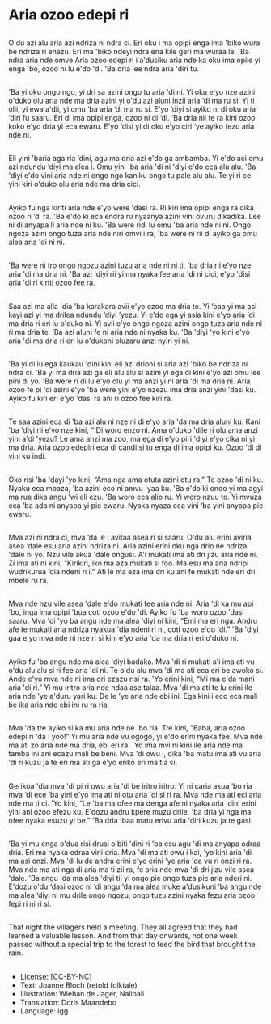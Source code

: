 # Aria ozoo edepi ri

##
O'du azi alu aria azi ndriza ni ndra
ci. Eri oku i ma opipi enga ima 'biko
wura be ndriza ri enazu. Eri ma
'biko ndeyi ndra ena kile geri ma
wuraa le. 'Ba ndra aria nde omve
Aria ozoo edepi ri i a'dusiku aria
nde ka oku ima opile yi enga 'bo,
ozoo ni lu e'do 'di. 'Ba dria lee ndra
aria 'diri tu.

##
'Ba yi oku ongo ngo, yi dri sa azini
ongo tu aria 'di ni. Yi oku e'yo nze
azini o'duko olu aria nde ma dria
azini yi o'du azi aluni inzii aria ‘di
ma ru si. Yi ti olii, yi ewa a'dii, yi
omu ‘ba aria ‘di ma ru si. E'yo ‘diyi
si ayiko ni di oku aria ‘diri fu saaru.
Eri di ima opipi enga, ozoo ni di ‘di.
‘Ba dria nii te ra kini ozoo koko e'yo
dria yi eca ewaru. E'yo ‘disi yi di
oku e'yo ciri ‘ye ayiko fezu aria nde
ni.

##
Eli yini 'baria aga ria ‘dini, agu ma
dria azi e'do ga ambamba. Yi e'do
aci omu azi ndundu ‘diyi ma alea i.
Omu yini 'ba aria 'di ni 'diyi e'do
eca alu alu. 'Ba 'diyi e'do vini aria
nde ni ongo ngo kaniku ongo tu
pale alu alu. Te yi ri ce yini kiri
o'duko olu aria nde ma dria cici.

##
Ayiko fu nga kiriti aria nde e'yo
were 'dasi ra. Ri kiri ima opipi enga
ra dika ozoo ri ‘di ra. 'Ba e'do ki eca
endra ru nyaanya azini vini ovuru
dikadika. Lee ni di anyapa li aria
nde ni ku. 'Ba were ridi lu omu 'ba
aria nde ni ni. Ongo ngoza azini
ongo tuza aria nde niri omvi i ra, 'ba
were ni rii di ayiko ga omu alea aria
'di ni ni.

##
'Ba were ni tro ongo ngozu azini
tuzu aria nde ni ni ti, 'ba dria rii e'yo
nze aria 'di ma dria ni. 'Ba azi 'diyi
rii yi ma nyaka fee aria 'di ni cici,
e'yo 'disi aria 'di ri kiriti ozoo fee ra.

##
Saa azi ma alia 'dia 'ba karakara avii e'yo ozoo ma dria te. Yi ‘baa
yi ma asi kayi azi yi ma drilea ndundu ‘diyi ‘yezu. Yi e'do ega yi
asia kini e'yo aria ‘di ma dria ri eri lu o'duko ni. Yi avii e'yo ongo
ngoza azini ongo tuza aria nde ni ri ma dria te. ‘Ba azi aluni fe ni
aria nde ni nyaka ku. 'Ba 'diyi 'yo kini e'yo aria 'di ma dria ri eri lu
o'dukoni oluzaru anzi nyiri yi ni.

##
'Ba yi di lu ega kaukau 'dini kini eli
azi drioni si aria azi 'biko be ndriza
ni ndra ci. 'Ba yi ma dria azi ga eli
alu alu si azini yi ega di kini e'yo azi
omu lee pini di yo. 'Ba were ri di lu
e'yo olu yi ma anzi yi ni aria 'di ma
dria ni. Aria ozoo fe pi 'di asini e'yo
'ba were yini e'yo nzezu ima dria
anzi yini 'dasi ku. Ayiko fu kiri eri
e'yo 'dasi ra ani ri ozoo fee kiri ra.

##
Te saa azini eca di 'ba azi alu ni nze ni di e'yo aria 'da ma dria
aluni ku. Kani 'ba 'diyi rii e'yo nze kini, “'Di woro enzo ni. Ama
o'duko 'dile ri olu ama anzi yini a'di 'yezu? Le ama anzi ma zoo,
ma ega di e'yo piri 'diyi e'yo cika ni yi ma dria. Aria ozoo edepiri
eca di candi si tu enga di ima opipi ku. Ozoo 'di di vini ku indi.

##
Oko risi 'ba 'dayi 'yo kini, “Ama nga
ama otuta azini otu ra.” Te ozoo 'di
ni ku. Nyaku eca mbaza, 'ba azini
eco ni amvu 'yaa ku. 'Ba e'do ki
onoo yi ma agyi ma rua dika angu
'wi eli ezu. 'Ba woro eca alio ru. Yi
woro nzuu te. Yi mvuza eca ‘ba ada
ni anyapa yi pie ewaru. Nyaka
nyaza eca vini ‘ba yini anyapa pie
ewaru.

##
Mva azi ni ndra ci, mva ‘da le I
avitaa asea ri si saaru. O'du alu
erini aviria asea ‘dale esu aria azini
ndriza ni. Aria azini erini oku nga
drio ne ndriza 'dale ni yo. Nzu vile
akua 'dale ongusi. A'i mukati ima ati
dri jizu aria nde ni. Zi ima ati ni kini,
“Kirikiri, iko ma aza mukati si foo.
Ma esu ma aria ndripi wudrikurua
‘dia ndeni ri i.” Ati le ma eza ima dri
ku ani fe mukati nde eri dri mbele
ru ra.

##
Mva nde nzu vile asea 'dale e'do mukati fee aria nde ni. Aria 'di ka
mu api 'bo, inga ima opipi 'bua coti ozoo e'do 'di. Ayiko fu 'ba woro
ozoo 'dasi saaru. Mva 'di 'yo ba angu nde ma alea 'diyi ni kini,
“Emi ma eri nga. Andru afe te mukati aria ndriza nyakua 'dia ndeni
ri ni, coti ozoo e'do 'di.” 'Ba 'diyi gaa e'yo mva nde ni nze ri si kini
e'yo aria 'da ma dria ri eri o'duko ni.

##
Ayiko fu 'ba angu nde ma alea 'diyi
badaka. Mva 'di ri mukati a'i ima ati
vu o'du alu alu si ri fee aria 'di ni. Te
o'du alu mva 'di ma ati eca eri be
awoko si. Ande e'yo mva nde ni ima
dri ezazu risi ra. 'Yo erini kini, “Mi
ma e'da mani aria 'di ri.” Yi mu
iritro aria nde ndaa ase talaa. Mva
'di ma ati te lu erini ile aria nde 'ye
a'duru yari ku. De le 'ye aria nde
ebi ini. Ega kini i eco eca mali be ika
aria nde ebi ini ru ra ria.

##
Mva 'da tre ayiko si ka mu aria nde
ne 'bo ria. Tre kini, ”Baba, aria ozoo
edepi ri 'da i yoo!” Yi mu aria nde
vu ogogo, yi e'do erini nyaka fee.
Mva nde ma ati zo aria nde ma dria,
ebi eri ra. 'Yo ima mvi ni kini ile aria
nde ma tamba ini ani ecazu mali be
beni. Mva 'di owu i, dika 'ba matu
ima ati vu aria 'di ri kuzu ja te eri
ma ati ga e'yo eriko eri ma tia si.

##
Gerikoa 'dia mva 'di pi ri owu aria
'di be iritro iritro. Yi ni caria akua ‘bo
ria mva ‘di ece ‘ba yini e'yo ima ati
ni otu aria 'di si ri ra. Mva nde ma
ati eci aria nde ma ti ci. 'Yo kini, “Le
'ba ma ofee ma denga afe ni nyaka
aria 'dini erini yini ani ozoo efezu
ku. E'dozu andru kpere muzu drile,
'ba dria yi nga ma ofee nyaka esuzu
yi be.” 'Ba dria 'baa matu erivu aria
'diri kuzu ja te gasi.

##
'Ba yi mu enga o'dua risi drusi o'biti
'dini ri 'ba esu agu 'di ma anyapa
odraa dria. Eri ma nyaka odraa vini
dria. Mva 'di ma ati owu i kai, 'yo
kini aria 'di ma asi onzi. Mva 'di lu
de andra erini e'yo erini 'ye aria 'da
vu ri onzi ri ra. Mva nde ma ati nga
di aria ma ti zii ra, fe aria nde mva
'di dri jizu vile asea 'dale. 'Ba angu
'da ma alea 'diyi tii yi ongo pie ongo
tuza pie aria nderi ni. E'dozu o'du
‘dasi ozoo ni ‘di angu ‘da ma alea
muke a'dusikuni ‘ba angu nde ma
alea ‘diyi ni mu drile ongo ngozu,
ongo tuzu azini nyaka fezu aria
ozoo fepi ri ni ri si.

##
That night the villagers held a
meeting. They all agreed that they
had learned a valuable lesson. And
from that day onwards, not one
week passed without a special trip
to the forest to feed the bird that
brought the rain.

##
* License: [CC-BY-NC]
* Text: Joanne Bloch (retold folktale)
* Illustration: Wiehan de Jager, Nalibali
* Translation: Doris Maandebo
* Language: lgg
